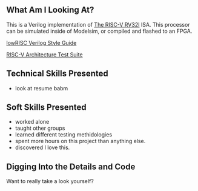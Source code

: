 ## What Am I Looking At?
This is a Verilog implementation of [The RISC-V RV32I](https://riscv.org/wp-content/uploads/2019/12/riscv-spec-20191213.pdf#chapter2) ISA. This processor can be simulated inside of Modelsim, or compiled and flashed to an FPGA. 

[lowRISC Verilog Style Guide](https://github.com/lowRISC/style-guides/blob/master/VerilogCodingStyle.md)

[RISC-V Architecture Test Suite](https://github.com/riscv-non-isa/riscv-arch-test)

## Technical Skills Presented
* look at resume babm

## Soft Skills Presented
* worked alone
* taught other groups
* learned different testing methidologies
* spent more hours on this project than anything else.
* discovered I love this.

## Digging Into the Details and Code
Want to really take a look yourself?
